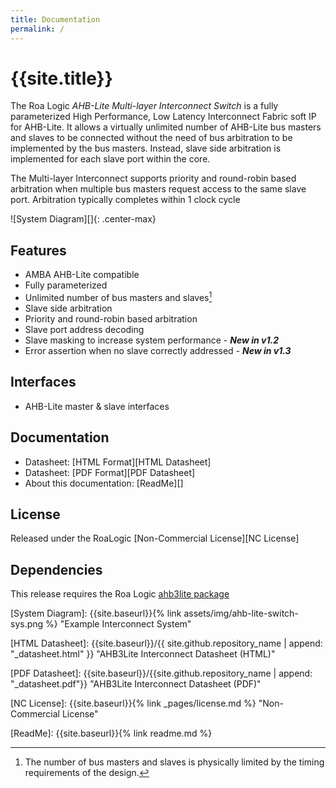 ```yaml
---
title: Documentation
permalink: /
---
```


# {{site.title}}

The Roa Logic *AHB-Lite Multi-layer Interconnect Switch* is a fully parameterized High Performance, Low Latency Interconnect Fabric soft IP for AHB-Lite. It allows a virtually unlimited number of AHB-Lite bus masters and slaves to be connected without the need of bus arbitration to be implemented by the bus masters. Instead, slave side arbitration is implemented for each slave port within the core.

The Multi-layer Interconnect supports priority and round-robin based arbitration when multiple bus masters request access to the same slave port. Arbitration typically completes within 1 clock cycle

![System Diagram][]{: .center-max}

## Features

- AMBA AHB-Lite compatible
- Fully parameterized
- Unlimited number of bus masters and slaves[^1]
- Slave side arbitration
- Priority and round-robin based arbitration
- Slave port address decoding
- Slave masking to increase system performance - ***New in v1.2***
- Error assertion when no slave correctly addressed - ***New in v1.3***

## Interfaces

- AHB-Lite master & slave interfaces

## Documentation

- Datasheet: [HTML Format][HTML Datasheet]
- Datasheet: [PDF Format][PDF Datasheet]
- About this documentation: [ReadMe][]

## License

Released under the RoaLogic [Non-Commercial License][NC License]

## Dependencies

This release requires the Roa Logic [ahb3lite package][ahb3lite pkg]

[^1]: The number of bus masters and slaves is physically limited by the timing requirements of the design.

[System Diagram]: {{site.baseurl}}{% link assets/img/ahb-lite-switch-sys.png %}
                  "Example Interconnect System"

[HTML Datasheet]: {{site.baseurl}}/{{ site.github.repository_name | append: "_datasheet.html" }}
                  "AHB3Lite Interconnect Datasheet (HTML)"

[PDF Datasheet]:  {{site.baseurl}}/{{site.github.repository_name | append: "_datasheet.pdf"}} 
                  "AHB3Lite Interconnect Datasheet (PDF)"

[NC License]:     {{site.baseurl}}{% link _pages/license.md %} 
                  "Non-Commercial License"

[ReadMe]:         {{site.baseurl}}{% link readme.md %}


[GitHub Pages]:   {{site.github.url}} "GitHub Pages Documentation"

[ahb3lite pkg]:   {{site.github.owner_url}}/ahb3lite_pkg "ahb3lite submodule"
